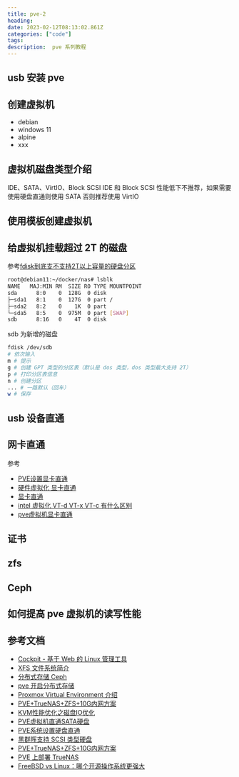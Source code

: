 ```yaml
---
title: pve-2
heading:  
date: 2023-02-12T08:13:02.861Z
categories: ["code"]
tags: 
description:  pve 系列教程
---
```


## usb 安装 pve

## 创建虚拟机
- debian
- windows 11
- alpine
- xxx

## 虚拟机磁盘类型介绍
 IDE、SATA、VirtIO、Block SCSI 
IDE 和 Block SCSI  性能低下不推荐，如果需要使用硬盘直通则使用 SATA 否则推荐使用 VirtIO



## 使用模板创建虚拟机

## 给虚拟机挂载超过 2T 的磁盘
参考[fdisk到底支不支持2T以上容量的硬盘分区](https://steemit.com/cn/@oflyhigh/-fdisk2t-2019-11-05)
```bash
root@debian11:~/docker/nas# lsblk
NAME   MAJ:MIN RM  SIZE RO TYPE MOUNTPOINT
sda      8:0    0  128G  0 disk 
├─sda1   8:1    0  127G  0 part /
├─sda2   8:2    0    1K  0 part 
└─sda5   8:5    0  975M  0 part [SWAP]
sdb      8:16   0    4T  0 disk 
```

sdb 为新增的磁盘
```bash
fdisk /dev/sdb
# 依次输入
m # 提示
g # 创建 GPT 类型的分区表（默认是 dos 类型，dos 类型最大支持 2T）
p # 打印分区表信息
n # 创建分区
... # 一路默认（回车）
w # 保存
```


## usb 设备直通

## 网卡直通
参考
- [PVE设置显卡直通](https://www.wangsansan.com/archives/181/)
- [硬件虚拟化 显卡直通](https://www.wangsansan.com/archives/181/)
- [显卡直通](https://github.com/firemakergk/aquar-build-helper/blob/master/details/pve%E8%99%9A%E6%8B%9F%E6%9C%BA%E8%AE%BE%E7%BD%AE%E5%8F%8A%E7%8B%AC%E6%98%BE%E7%9B%B4%E9%80%9A.md#%E5%87%86%E5%A4%87)
- [intel 虚拟化 VT-d VT-x VT-c 有什么区别](https://www.d3tt.com/view/111)
- [pve虚拟机显卡直通](https://blog.timzhong.top/2020/09/27/pve-direct-pcie/)

## 证书


## zfs 

## Ceph

## 如何提高 pve 虚拟机的读写性能


## 参考文档
- [Cockpit - 基于 Web 的 Linux 管理工具](https://www.hangge.com/blog/cache/detail_3024.html)
- [XFS 文件系统简介](https://www.cnblogs.com/orange-CC/p/12711078.html)
- [分布式存储 Ceph](https://www.infoq.cn/article/brjtisyrudhgec4odexh)
- [ pve 开启分布式存储](https://www.cnblogs.com/varden/p/15209401.html)
- [Proxmox Virtual Environment 介绍 ](https://www.cnblogs.com/varden/p/15193466.html)
- [PVE+TrueNAS+ZFS+10G内网方案](https://foxi.buduanwang.vip/virtualization/pve/1183.html/)
- [KVM性能优化之磁盘IO优化](https://www.cnblogs.com/tcicy/p/10193613.html)
- [PVE虚拟机直通SATA硬盘](https://v2rayssr.com/pve-nas.html)
- [PVE系统设置硬盘直通](https://foxi.buduanwang.vip/virtualization/1754.html/)
- [黑群晖支持 SCSI 类型硬盘](https://www.jianshu.com/p/e358dfd654e9)
- [PVE+TrueNAS+ZFS+10G内网方案](https://foxi.buduanwang.vip/virtualization/pve/1183.html/)
- [PVE 上部署 TrueNAS](https://www.cnblogs.com/Pyrokine/p/14646478.html)
- [FreeBSD vs Linux：哪个开源操作系统更强大](https://blog.vvzero.com/2022/05/25/freebsd-vs-linux-which-open-source-os-is-superior/)

